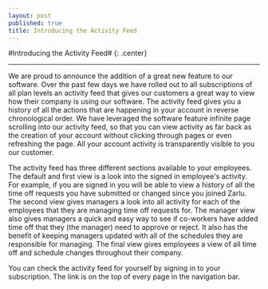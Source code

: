 ```yaml
---
layout: post
published: true
title: Introducing the Activity Feed
---
```

#Introducing the Activity Feed# {: .center}
***
We are proud to announce the addition of a great new feature to our software. Over the past few days we have rolled out to all subscriptions of all plan levels an activity feed that gives our customers a great way to view how their company is using our software. The activity feed gives you a history of all the actions that are happening in your account in reverse chronological order. We have leveraged the software feature infinite page scrolling into our activity feed, so that you can view activity as far back as the creation of your account without clicking through pages or even refreshing the page. All your account activity is transparently visible to you our customer.

The activity feed has three different sections available to your employees. The default and first view is a look into the signed in employee's activity. For example, if you are signed in you will be able to view a history of all the time off requests you have submitted or changed since you joined Zarlu. The second view gives managers a look into all activity for each of the employees that they are managing time off requests for. The manager view also gives managers a quick and easy way to see if co-workers have added time off that they (the manager) need to approve or reject. It also has the benefit of keeping managers updated with all of the schedules they are responsible for managing. The final view gives employees a view of all time off and schedule changes throughout their company.

You can check the activity feed for yourself by signing in to your subscription. The link is on the top of every page in the navigation bar.
